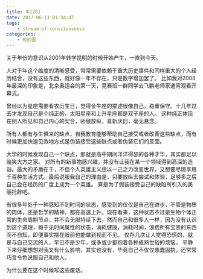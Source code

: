 ```yaml
---
title: 年[26]
date: 2017-06-11 01:34:47
tags:
    - stream-of-consciousness
categories:
    - 他的国
---
```


关于年份的意识从2001年转学昆明的时候开始产生，一直到今天。

<!-- more -->

人对于年这个维度的清晰感受，常常需要依赖于重大历史事件和同样重大的个人经历结合，没有这些东西，就好像一年不存在，只是数字增加罢了。
比如我对2008年最深的印象是，北京奥运会的第一天，竞赛班一群同学去飞鹏老师家通宵观看开幕式。

曾经以为星座需要看农历生日，觉得金牛座的描述很像自己，稳重保守。十几年过去才发现自己是个纯正的，太阳星座和上升星座都是双子座的人。
这种纯正体现在别人所见和自己内心的契合，骄傲放纵，喜新厌旧，毫无悬念。

所有人都有与生俱来的缺点，自我教育能够帮助自己接受或者改善这些缺点，而有时候更加快速见效地方式是伪装接受这些缺点或者伪装它们的反面。

大学的时候发现自己一个缺点，那就是高中期间洋洋得瑟的各种才华，其实都足以贻笑大方之家。
对所有的新事物感兴趣，并没有让我在某一个领域得到高深的造诣。最大的矛盾在于，不但个人英雄主义想以一己之力改变世界，又想要尽情享用千百种生活方式。最后说服我自己的理由是，只要放纵去尝试和体验，足够多之后自己会在经历的广度上成为一个英雄。
算是为了假装接受自己的缺陷所引入的美丽托辞吧。

有很多年处于一种感知不到时间的状态，感受到的仅仅是自己在进步，不管是物质的肉体，还是哲学的精神，都在高速上升。现在看来，这种状态不过是生物个体正常的生命周期节点，并不会无限持续下去。然而自己和很多人一样，因为没有认识到这个道理，瘾于无时间属性的状态，消耗健康，消耗时间，浪费所有宝贵的东西而不自知，即便事实摆在眼前也能做到视而不见。
仅存几次让人觉得恐慌的，就是与自己交流的人，早已不是少年，或多或少都抱着各种成熟世俗的烦恼。
平静下来仔细想想对我又有什么影响，其实也没有，毕竟自己不仅仅愚蠢固执，还常常巧言令色说服自己和他人。

为什么要在这个时候写这些废话。
